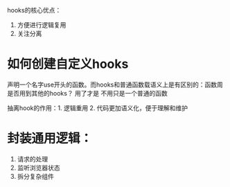 hooks的核心优点：
1. 方便进行逻辑复用
2. 关注分离

# 如何创建自定义hooks
声明一个名字use开头的函数。而hooks和普通函数载语义上是有区别的：函数周是否用到其他的hooks？
用了才是 不用只是一个普通的函数

抽离hook的作用：1. 逻辑重用 2. 代码更加语义化，便于理解和维护

# 封装通用逻辑： 
1. 请求的处理
2. 监听浏览器状态
3. 拆分复杂组件